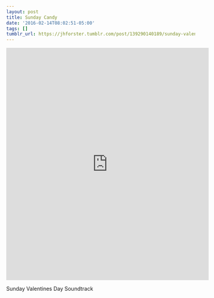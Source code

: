 ```yaml
---
layout: post
title: Sunday Candy
date: '2016-02-14T08:02:51-05:00'
tags: []
tumblr_url: https://jhforster.tumblr.com/post/139290140189/sunday-valentines-day-soundtrack
---
```

<iframe class="spotify_audio_player" src="https://embed.spotify.com/?uri=spotify%3Atrack%3A6fTdcGsjxlAD9PSkoPaLMX&amp;view=coverart" frameborder="0" allowtransparency="true" width="540" height="620"></iframe>  

Sunday Valentines Day Soundtrack

